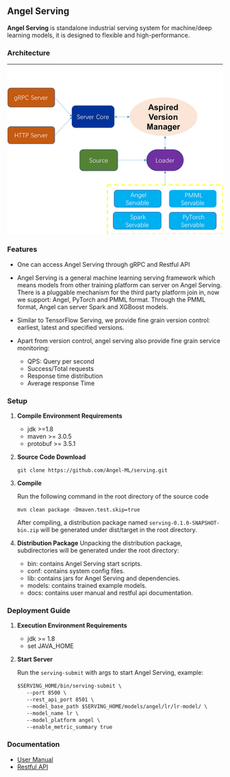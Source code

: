 ## Angel Serving
**Angel Serving** is standalone industrial serving system for machine/deep learning models, it is designed
to flexible and high-performance.

### Architecture

----

![Angel Serving Architecture][1]

### Features
- One can access Angel Serving through gRPC and Restful API

- Angel Serving is a general machine learning serving framework which means models from other training platform can server on Angel Serving. 
There is a pluggable mechanism for the third party platform join in, now we support: Angel, PyTorch and PMML format. Through the PMML format, Angel can server Spark and XGBoost models.

- Similar to TensorFlow Serving, we provide fine grain version control: earliest, latest and specified versions.

- Apart from version control, angel serving also provide fine grain service monitoring:
  - QPS: Query per second
  - Success/Total requests
  - Response time distribution
  - Average response Time

### Setup
1. **Compile Environment Requirements**
   - jdk >=1.8
   - maven >= 3.0.5
   - protobuf >= 3.5.1

2. **Source Code Download**

   ```$xslt
   git clone https://github.com/Angel-ML/serving.git
   ```

3. **Compile**

   Run the following command in the root directory of the source code
   ```$xslt
   mvn clean package -Dmaven.test.skip=true
   ```
   After compiling, a distribution package named `serving-0.1.0-SNAPSHOT-bin.zip` will be generated under dist/target in the root directory.

4. **Distribution Package**
   Unpacking the distribution package, subdirectories will be generated under the root directory:
   - bin: contains Angel Serving start scripts.
   - conf: contains system config files.
   - lib: contains jars for Angel Serving and dependencies.
   - models: contains trained example models.
   - docs: contains user manual and restful api documentation.

### Deployment Guide
1. **Execution Environment Requirements**
   - jdk >= 1.8
   - set JAVA_HOME

2. **Start Server**

   Run the `serving-submit` with args to start Angel Serving, example:
   ```$xslt
   $SERVING_HOME/bin/serving-submit \
      --port 8500 \
      --rest_api_port 8501 \
      --model_base_path $SERVING_HOME/models/angel/lr/lr-model/ \
      --model_name lr \ 
      --model_platform angel \
      --enable_metric_summary true
   ```

### Documentation

* [User Manual](./docs/serving_doc.md)
* [Restful API](./docs/restful-api.md)

[1]: ./docs/img/AngelServing_framework.png